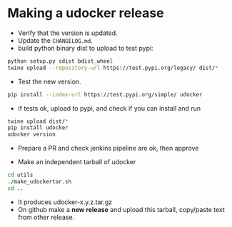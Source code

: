 # Making a udocker release

* Verify that the version is updated.
* Update the `CHANGELOG.md`.
* build python binary dist to upload to test pypi:

```bash
python setup.py sdist bdist_wheel
twine upload --repository-url https://test.pypi.org/legacy/ dist/*
```

* Test the new version.

```bash
pip install --index-url https://test.pypi.org/simple/ udocker
```

* If tests ok, upload to pypi, and check if you can install and run

```bash
twine upload dist/*
pip install udocker
udocker version
```

* Prepare a PR and check jenkins pipeline are ok, then approve

* Make an independent tarball of udocker

```bash
cd utils
./make_udockertar.sh
cd ..
```

* It produces udocker-x.y.z.tar.gz
* On github make a **new release** and upload this tarball, copy/paste text
  from other release.
